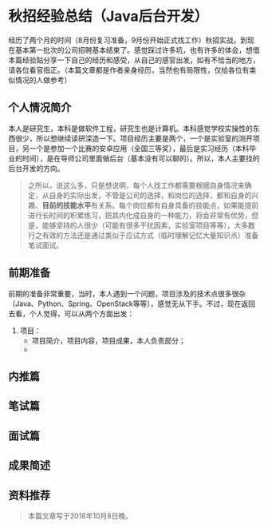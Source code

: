 # 秋招经验总结（Java后台开发）
经历了两个月的时间（8月份复习准备，9月份开始正式找工作）秋招实战，到现在基本第一批次的公司招聘基本结束了。感觉踩过许多坑，也有许多的体会，想借本篇经验贴分享一下自己的经历和感受，从自己的感官出发，如有不恰当的地方，请各位看官指正。（本篇文章都是作者亲身经历，当然也有局限性，仅给各位有类似情况的人做参考）

## 个人情况简介
本人是研究生，本科是做软件工程，研究生也是计算机。本科感觉学校实操性的东西很少，所以想继续读研深造一下。项目经历主要是两个，一个是实验室的测开项目，另一个是参加一个比赛的安卓应用（全国三等奖），最后是实习经历（本科毕业的时间），是在导师公司里面做后台（基本没有可以聊的）。所以，本人主要找的后台开发的方向。

> 之所以，说这么多，只是想说明，每个人找工作都需要根据自身情况来确定，从自身的实际出发，不管是公司的选择，和岗位的选择，都和自身的兴趣、**目前的技能水平**有关系。每个岗位都有自身具备的技能点，如果能提前进行长时间的积累练习，把其内化成自身的一种能力，将会非常有优势，但是，能够坚持的人很少（可能有很多干扰因素，实验室项目等等），大多数行之有效的方法还是通过类似于应试方式（临时理解记忆大量知识点）准备笔试面试。

## 前期准备
前期的准备非常重要，当时，本人遇到一个问题，项目涉及的技术点很多很杂（Java、Python、Spring、OpenStack等等），感觉无从下手。不过，现在返回去看，个人觉得，可以从两个方面出发：
1. 项目：
    - 项目简介，项目内容，项目成果，本人负责部分；
    - 


## 内推篇



## 笔试篇


## 面试篇


## 成果简述


## 资料推荐


> 本篇文章写于2018年10月8日晚。